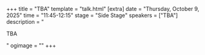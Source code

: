 +++
title = "TBA"
template = "talk.html"
[extra]
  date = "Thursday, October 9, 2025"
  time = "11:45-12:15"
  stage = "Side Stage"
  speakers = ["TBA"]
  description = "<p>TBA</p>"
  ogimage = ""
+++
